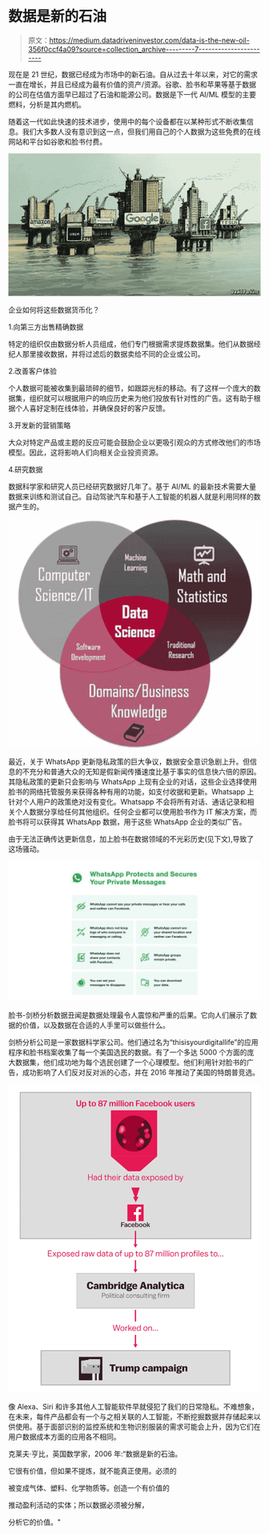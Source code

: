 # 数据是新的石油

> 原文：<https://medium.datadriveninvestor.com/data-is-the-new-oil-356f0ccf4a09?source=collection_archive---------7----------------------->

现在是 21 世纪，数据已经成为市场中的新石油。自从过去十年以来，对它的需求一直在增长，并且已经成为最有价值的资产/资源。谷歌、脸书和苹果等基于数据的公司在估值方面早已超过了石油和能源公司。数据是下一代 AI/ML 模型的主要燃料，分析是其内燃机。

随着这一代如此快速的技术进步，使用中的每个设备都在以某种形式不断收集信息。我们大多数人没有意识到这一点，但我们用自己的个人数据为这些免费的在线网站和平台如谷歌和脸书付费。

![](img/7fb1e852fb84930e882817ca56b76b6d.png)

企业如何将这些数据货币化？

1.向第三方出售精确数据

特定的组织仅由数据分析人员组成，他们专门根据需求提炼数据集。他们从数据经纪人那里接收数据，并将过滤后的数据卖给不同的企业或公司。

2.改善客户体验

个人数据可能被收集到最琐碎的细节，如跟踪光标的移动。有了这样一个庞大的数据集，组织就可以根据用户的响应历史来为他们投放有针对性的广告。这有助于根据个人喜好定制在线体验，并确保良好的客户反馈。

3.开发新的营销策略

大众对特定产品或主题的反应可能会鼓励企业以更吸引观众的方式修改他们的市场模型。因此，这将影响人们向相关企业投资资源。

4.研究数据

数据科学家和研究人员已经研究数据好几年了。基于 AI/ML 的最新技术需要大量数据来训练和测试自己。自动驾驶汽车和基于人工智能的机器人就是利用同样的数据产生的。

![](img/395f2d5ee20af3bdc7de5e0158a254cd.png)

最近，关于 WhatsApp 更新隐私政策的巨大争议，数据安全意识急剧上升。但信息的不充分和普通大众的无知是假新闻传播速度比基于事实的信息快六倍的原因。其隐私政策的更新只会影响与 WhatsApp 上现有企业的对话，这些企业选择使用脸书的网络托管服务来获得各种有用的功能，如支付收据和更新。Whatsapp 上针对个人用户的政策绝对没有变化。Whatsapp 不会将所有对话、通话记录和相关个人数据分享给任何其他组织。任何企业都可以使用脸书作为 IT 解决方案，而脸书将可以获得其 WhatsApp 数据，用于这些 WhatsApp 企业的类似广告。

由于无法正确传达更新信息，加上脸书在数据领域的不光彩历史(见下文),导致了这场骚动。

![](img/e521332c59c6c8dbf6bc4752992f2f40.png)

脸书-剑桥分析数据丑闻是数据处理最令人震惊和严重的后果。它向人们展示了数据的价值，以及数据在合适的人手里可以做些什么。

剑桥分析公司是一家数据科学家公司。他们通过名为“thisisyourdigitallife”的应用程序和脸书档案收集了每一个美国选民的数据。有了一个多达 5000 个方面的庞大数据集，他们成功地为每个选民创建了一个心理模型。他们利用针对脸书的广告，成功影响了人们反对反对派的心态，并在 2016 年推动了美国的特朗普竞选。

![](img/57d906288a64afaa224b61ec1b12f701.png)

像 Alexa、Siri 和许多其他人工智能软件早就侵犯了我们的日常隐私。不难想象，在未来，每件产品都会有一个与之相关联的人工智能，不断挖掘数据并存储起来以供使用。基于面部识别的监控系统和生物识别服装的需求可能会上升，因为它们在用户数据成本方面的应用各不相同。

克莱夫·亨比，英国数学家，2006 年:“数据是新的石油。

它很有价值，但如果不提炼，就不能真正使用。必须的

被变成气体、塑料、化学物质等。创造一个有价值的

推动盈利活动的实体；所以数据必须被分解，

分析它的价值。"